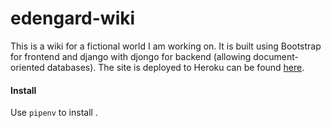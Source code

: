 # edengard-wiki
This is a wiki for a fictional world I am working on. It is built using Bootstrap for frontend and django with djongo for backend (allowing document-oriented databases). The site is deployed to Heroku can be found [here](http://edengard.herokuapp.com/).

#### Install
Use `pipenv` to install .
